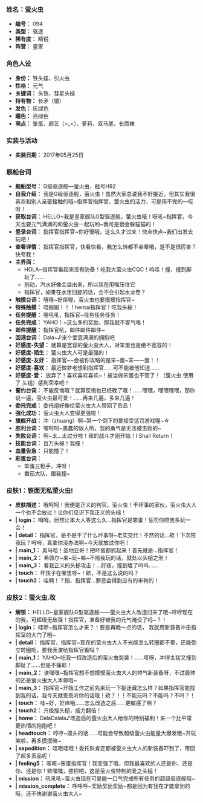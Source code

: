 ### 姓名：萤火虫
* **编号：** 094
* **类型：** 驱逐
* **稀有度：** 精锐
* **阵营：** 皇家


### 角色人设
* **身份：** 铁头娃、引火虫
* **性格：** 元气
* **关键词：** 头铁、彗星头槌
* **持有物：** 长矛（锚）
* **发色：** 灰绿色
* **瞳色：** 亮绿色
* **萌点：** 笨蛋、颜艺（>_<）、萝莉、双马尾、长筒袜


### 实装与活动
* **实装日期：** 2017年05月25日


### 舰船台词
* **舰船型号：** G级驱逐舰—萤火虫，舷号H92
* **自我介绍：** 我是G级驱逐舰，萤火虫！虽然大家总说我不好接近，但其实我很喜欢和别人亲密接触的哦~指挥官指挥官，萤火虫的活力，可是用不完的—哎呀！
* **获取台词：** HELLO~我是皇家舰队G型驱逐舰，萤火虫哦！呀吼~指挥官，今天也要元气满满的和萤火虫一起玩哟~我可是很会躲猫猫的！
* **登录台词：** 指挥官指挥官~你好慢哦，这么久才过来！快点快点~我们出发去玩吧！
* **查看详情：** 指挥官指挥官，快看快看，我怎么转都不会晕哦，是不是很厉害？快夸我！
* **主界面：**
  * HOLA~指挥官看起来没有防备！吃我大萤火虫CQC！呜哇！撞、撞到脚趾了……
  * 别动，汽水好像会溢出来，所以我在用嘴压住它
  * 指挥官，如果在水里回旋的话，会不会引起水龙卷？
* **触摸台词：** 嘻嘻~好痒喔，萤火虫也要摸摸指挥官~
* **特殊触摸：** 唔姆姆！！！hentai指挥官！吃我头槌！
* **任务提醒：** 喔吼吼，指挥官~任务任务任务！
* **任务完成：** YAHO！~这么多的奖励，那我就不客气咯！
* **邮件提醒：** 指挥官吼，邮件邮件邮件~
* **回港台词：** Dala~♪来个爱意满满的拥抱吧
* **好感度-失望：** 就算是宽容的萤火虫大人，对笨蛋也是绝不宽容的！
* **好感度-陌生：** 萤火虫大人可是最强的！
* **好感度-友好：** 指挥官~~会被你攻略的是笨~蛋~笨——蛋！！
* **好感度-喜欢：** 最近做梦老想到指挥官……可不能被他知道……
* **好感度-爱：** 放弃了！喜欢喜欢喜欢~！被当做笨蛋也不管了！（萤火虫 使用了 头槌）感到荣幸吧！
* **誓约台词：** 不能反悔哦？就算反悔也已经晚了哦！……嘿嘿，嘿嘿嘿嘿，那你说一遍，萤火虫最可爱！……再来几遍，多来几遍！
* **委托完成：** 委托组好像给萤火虫大人带回了贡品！
* **强化成功：** 萤火虫大人变得更强啦！
* **旗舰开战：** 冲（zhuang）啊~第一个倒下的要接受惩罚游戏喔~☆
* **胜利台词：** 喔呵呵~愚蠢的敌人哟，我的勇气是无法被击败的~
* **失败台词：** 啊~太…太过分啦！我的战斗才刚开始！I Shall Return！
* **技能台词：** 百万头槌！我撞！
* **血量告急：** 只能撞了！
* **彩蛋台词：**
  * 笨蛋三枪手，冲呀！
  * 番茄大队，跟我撞~


### 皮肤1：铁面无私萤火虫!
* **皮肤描述：** 哦呵呵！我便是正义的判官，萤火虫！干坏事的家伙，萤火虫大人一个也不会放过！让你们见识下我正义的头槌！
* **| login：** 呣呣，居然让本大人等这么久…指挥官是笨蛋！惩罚你陪我多玩一会！
* **| detail：** 指挥官，是不是干了什么坏事呀~老实交代！不然的话…欸！下次陪我玩？呣呣，真拿你没办法啊~今天就放过你吧！
* **| main_1：** 奥马哈！圣地亚哥！把坏蛋都抓起来！首先就是…指挥官！
* **| main_2：** 希佩尔~来~玩~嘛~不陪我玩的话，就处以头槌之刑！
* **| main_3：** 看我正义的头槌攻击！…好疼，撞到墙了呜呜……
* **| touch：** 坏孩子在哪里呀~！欸，不是这么说的吗？
* **| touch2：** 哇啊！？指、指挥官…罪恶会得到应有的审判的！


### 皮肤2：萤火虫.改
* **解锁：** HELLO~皇家舰队G型驱逐舰——萤火虫大人改造归来了哦~哼哼现在的我，可超级无敌强！指挥官，准备好被我的元气淹没了吗~？！
* **| login：** 哇咿~指挥官怎么才来？！要是再晚一点的话， 我就用新装备冲击指挥室的大门了哦~
* **| detail：** 指挥官、指挥官~现在的萤火虫大人不光能怎么转圈都不晕，还能倒立转圈呢，要我表演给指挥官看吗？
* **| main_1：** YAHO~吃我一招改造后的萤火虫突袭！……哎呀，冲得太猛又撞到脚趾了……但是不痛耶！
* **| main_2：** 诶嘿嘿~指挥官想不想摸摸萤火虫大人的帅气新装备呀，不过最帅的还是萤火虫大人本尊哦~
* **| main_3：** 指挥官~开始工作之前先来玩一下捉迷藏怎么样？如果指挥官能找到我的话，我今天就乖乖听你的话哦！欸？！！不能玩吗？不能吗？不吗？！
* **| touch：** 哇~好，好痒哦……怎么改造之后……更敏感了啊？
* **| touch2：** 升级版头槌，威力翻倍！
* **| home：** DalaDalala♪改造后的萤火虫大人给你的特别福利！来一个比平常更热情的抱抱吧！
* **| headtouch：** 哼哼~摸头的话……可能会导致超级萤火虫能量大爆发哦~开玩笑啦，再多摸摸嘛~
* **| expedition：** 哇哦哇哦！委托队肯定都被萤火虫大人的新装备吓到了，带回了超多贡品呢！
* **| feeling5：** 咳咳~笨蛋指挥官！我变强了哦，但我最喜欢的人还是你、还是你、还是你！欸嘿嘿，接招吧，这是萤火虫特制的爱之头槌！
* **| mission：** 吼吼吼~萤火虫现在可是能一口气完成所有任务的超级驱逐舰哦~
* **| mission_complete：** 呼呼呼~奖励奖励奖励~都是因为有我在才能拿到的哦，还不快谢谢萤火虫大人~
